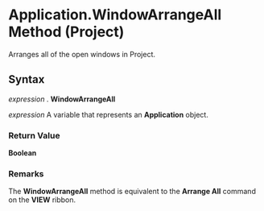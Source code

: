
# Application.WindowArrangeAll Method (Project)

Arranges all of the open windows in Project.


## Syntax

 _expression_ . **WindowArrangeAll**

 _expression_ A variable that represents an **Application** object.


### Return Value

 **Boolean**


### Remarks

The  **WindowArrangeAll** method is equivalent to the **Arrange All** command on the **VIEW** ribbon.

